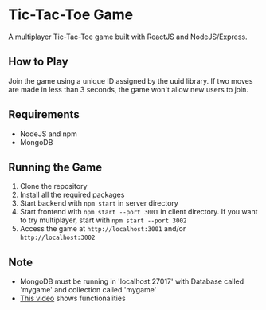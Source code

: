 # Tic-Tac-Toe Game

A multiplayer Tic-Tac-Toe game built with ReactJS and NodeJS/Express.

## How to Play

Join the game using a unique ID assigned by the uuid library. 
If two moves are made in less than 3 seconds, the game won't allow new users to join.

## Requirements
- NodeJS and npm
- MongoDB

## Running the Game
1. Clone the repository
2. Install all the required packages 
3. Start backend with `npm start` in server directory
4. Start frontend with `npm start --port 3001` in client directory. If you want to try multiplayer, start with `npm start --port 3002`
5. Access the game at `http://localhost:3001` and/or `http://localhost:3002`

## Note
- MongoDB must be running in 'localhost:27017' with Database called 'mygame' and collection called 'mygame'
- [This video](https://www.loom.com/share/5fd9663f643844638183d873134d7e0d) shows functionalities
